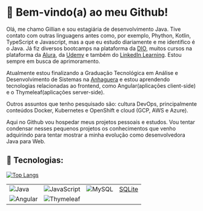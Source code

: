 # :wave: Bem-vindo(a) ao meu Github!

Olá, me chamo Gillian e sou estagiária de desenvolvimento Java. Tive contato com outras linguagens antes como, por exemplo, Phython, Kotlin, TypeScript e Javascript, mas a que eu estudo diariamente e me identifico é o Java. Já fiz diversos bootcamps na plataforma da [DIO](https://www.dio.me/), muitos cursos na plataforma da [Alura](https://www.alura.com.br/), da [Udemy](https://www.udemy.com/) e também do [LinkedIn Learning](https://www.linkedin.com/learning). Estou sempre em busca de aprimoramento. 

Atualmente estou finalizando a Graduação Tecnológica em Análise e Desenvolvimento de Sistemas na [Anhaguera](https://www.anhanguera.com/) e estou aprendendo tecnologias relacionadas ao frontend, como Angular(aplicações client-side) e o Thymeleaf(aplicações server-side).

Outros assuntos que tenho pesquisado são: cultura DevOps, principalmente conteúdos Docker, Kubernetes e OpenShift e cloud (GCP, AWS e Azure). 

Aqui no Github vou hospedar meus projetos pessoais e estudos. Vou tentar condensar nesses pequenos projetos os conhecimentos que venho adquirindo para tentar mostrar a minha evolução como desenvolvedora Java para Web.



## :brain: Tecnologias:
[![Top Langs](https://github-readme-stats.vercel.app/api/top-langs/?username=brgillian&layout=compact&theme=nightowl)](https://github.com/brgillian)

|               |               |               |               |
| ------------- |:-------------:| ------------- |:-------------:|
| ![Java](https://img.shields.io/badge/java-%23ED8B00.svg?style=for-the-badge&logo=java&logoColor=white)      | ![JavaScript](https://img.shields.io/badge/javascript-%23323330.svg?style=for-the-badge&logo=javascript&logoColor=%23F7DF1E)     | ![MySQL](https://img.shields.io/badge/mysql-%2300f.svg?style=for-the-badge&logo=mysql&logoColor=white) | [SQLite](https://img.shields.io/badge/sqlite-%2307405e.svg?style=for-the-badge&logo=sqlite&logoColor=white)|
| ![Angular](https://img.shields.io/badge/angular-%23DD0031.svg?style=for-the-badge&logo=angular&logoColor=white)      | ![Thymeleaf](https://img.shields.io/badge/Thymeleaf-%23005C0F.svg?style=for-the-badge&logo=Thymeleaf&logoColor=white) |